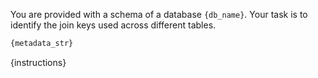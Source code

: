 You are provided with a schema of a database `{db_name}`. Your task is to identify the join keys used across different tables.

```sql
{metadata_str}
```
{instructions}
